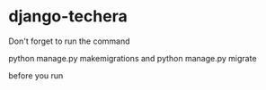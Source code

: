 # django-techera

Don't forget to run the command 

python manage.py makemigrations
and
python manage.py migrate

before you run 
